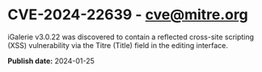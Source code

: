 # CVE-2024-22639 - cve@mitre.org

iGalerie v3.0.22 was discovered to contain a reflected cross-site scripting (XSS) vulnerability via the Titre (Title) field in the editing interface.

**Publish date:** 2024-01-25
